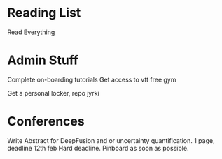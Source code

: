 # Reading List
Read Everything
# Admin Stuff
Complete on-boarding tutorials
Get access to vtt free gym

Get a personal locker, repo jyrki
# Conferences
Write Abstract for DeepFusion and or uncertainty quantification. 1 page, deadline 12th feb Hard deadline. Pinboard as soon as possible.




